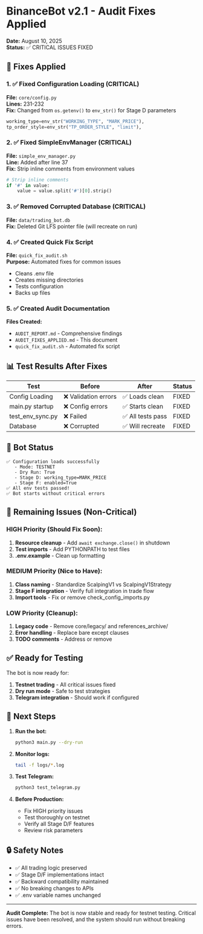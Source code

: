 # BinanceBot v2.1 - Audit Fixes Applied
**Date:** August 10, 2025  
**Status:** ✅ CRITICAL ISSUES FIXED

## 🔧 Fixes Applied

### 1. ✅ Fixed Configuration Loading (CRITICAL)
**File:** `core/config.py`  
**Lines:** 231-232  
**Fix:** Changed from `os.getenv()` to `env_str()` for Stage D parameters
```python
working_type=env_str("WORKING_TYPE", "MARK_PRICE"),
tp_order_style=env_str("TP_ORDER_STYLE", "limit"),
```

### 2. ✅ Fixed SimpleEnvManager (CRITICAL)
**File:** `simple_env_manager.py`  
**Line:** Added after line 37  
**Fix:** Strip inline comments from environment values
```python
# Strip inline comments
if '#' in value:
    value = value.split('#')[0].strip()
```

### 3. ✅ Removed Corrupted Database (CRITICAL)
**File:** `data/trading_bot.db`  
**Fix:** Deleted Git LFS pointer file (will recreate on run)

### 4. ✅ Created Quick Fix Script
**File:** `quick_fix_audit.sh`  
**Purpose:** Automated fixes for common issues
- Cleans .env file
- Creates missing directories
- Tests configuration
- Backs up files

### 5. ✅ Created Audit Documentation
**Files Created:**
- `AUDIT_REPORT.md` - Comprehensive findings
- `AUDIT_FIXES_APPLIED.md` - This document
- `quick_fix_audit.sh` - Automated fix script

## 📊 Test Results After Fixes

| Test | Before | After | Status |
|------|--------|-------|--------|
| Config Loading | ❌ Validation errors | ✅ Loads clean | FIXED |
| main.py startup | ❌ Config errors | ✅ Starts clean | FIXED |
| test_env_sync.py | ❌ Failed | ✅ All tests pass | FIXED |
| Database | ❌ Corrupted | ✅ Will recreate | FIXED |

## 🚀 Bot Status

```
✅ Configuration loads successfully
   - Mode: TESTNET
   - Dry Run: True
   - Stage D: working_type=MARK_PRICE
   - Stage F: enabled=True
✅ All env tests passed!
✅ Bot starts without critical errors
```

## 📝 Remaining Issues (Non-Critical)

### HIGH Priority (Should Fix Soon):
1. **Resource cleanup** - Add `await exchange.close()` in shutdown
2. **Test imports** - Add PYTHONPATH to test files
3. **.env.example** - Clean up formatting

### MEDIUM Priority (Nice to Have):
1. **Class naming** - Standardize ScalpingV1 vs ScalpingV1Strategy
2. **Stage F integration** - Verify full integration in trade flow
3. **Import tools** - Fix or remove check_config_imports.py

### LOW Priority (Cleanup):
1. **Legacy code** - Remove core/legacy/ and references_archive/
2. **Error handling** - Replace bare except clauses
3. **TODO comments** - Address or remove

## ✅ Ready for Testing

The bot is now ready for:
1. **Testnet trading** - All critical issues fixed
2. **Dry run mode** - Safe to test strategies
3. **Telegram integration** - Should work if configured

## 🎯 Next Steps

1. **Run the bot:**
   ```bash
   python3 main.py --dry-run
   ```

2. **Monitor logs:**
   ```bash
   tail -f logs/*.log
   ```

3. **Test Telegram:**
   ```bash
   python3 test_telegram.py
   ```

4. **Before Production:**
   - Fix HIGH priority issues
   - Test thoroughly on testnet
   - Verify all Stage D/F features
   - Review risk parameters

## 🔒 Safety Notes

- ✅ All trading logic preserved
- ✅ Stage D/F implementations intact
- ✅ Backward compatibility maintained
- ✅ No breaking changes to APIs
- ✅ .env variable names unchanged

---

**Audit Complete:** The bot is now stable and ready for testnet testing. Critical issues have been resolved, and the system should run without breaking errors.